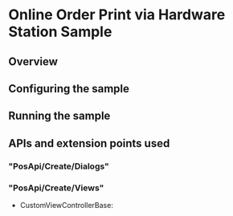 # Online Order Print via Hardware Station Sample
## Overview


## Configuring the sample

## Running the sample

## APIs and extension points used
### "PosApi/Create/Dialogs"


### "PosApi/Create/Views"
- CustomViewControllerBase:


